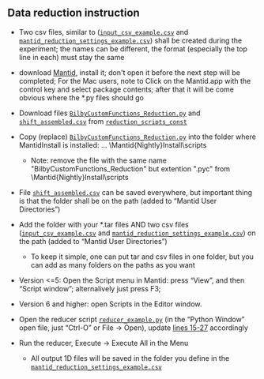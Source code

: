 ## Data reduction instruction

- Two csv files, similar to ([`input_csv_example.csv`](/example_data_reduction_settings/input_csv_example.csv) and [`mantid_reduction_settings_example.csv`](/example_data_reduction_settings/mantid_reduction_settings_example.csv)) shall be created during the experiment; the names can be different, the format (especially the top line in each) must stay the same

- download [Mantid](http://www.mantidproject.org/), install it; don't open it before the next step will be completed;
For the Mac users, note to Click on the Mantid.app with the control key and select package contents; after that it will be come obvious where the *.py files should go
- Download files [`BilbyCustomFunctions_Reduction.py`](/reduction_scripts_const/BilbyCustomFunctions_Reduction.py) and  [`shift_assembled.csv`](/reduction_scripts_const/shift_assembled.csv) from [`reduction_scripts_const`](/reduction_scripts_const) 

- Copy (replace) [`BilbyCustomFunctions_Reduction.py`](/reduction_scripts_const/BilbyCustomFunctions_Reduction.py) into the folder where MantidInstall is installed: ...  \Mantid{Nightly}Install\scripts

	* Note: remove the file with the same name "BilbyCustomFunctions_Reduction" but extention ".pyc" from \Mantid{Nightly}Install\scripts

- File [`shift_assembled.csv`](/reduction_scripts_const/shift_assembled.csv) can be saved everywhere, but important thing is that the folder shall be on the path (added to “Mantid User Directories”)
   
- Add the folder with your *.tar files AND two csv files ([`input_csv_example.csv`](/example_data_reduction_settings/input_csv_example.csv) and [`mantid_reduction_settings_example.csv`](/example_data_reduction_settings/mantid_reduction_settings_example.csv)) on the path (added to “Mantid User Directories”)
	* To keep it simple, one can put tar and csv files in one folder, but you can add as many folders on the paths as you want
- Version <=5: Open the Script menu in Mantid: press “View”, and then “Script window”; alternalively just press F3;
- Version 6 and higher: open Scripts in the Editor window.

- Open the reducer script [`reducer_example.py`](/example_data_reduction_settings/reducer_example.py) (in the “Python Window” open file, just “Ctrl-O” or File -> Open), update [lines 15-27](/example_data_reduction_settings/reducer_example.py#L15-L27) accordingly

- Run the reducer, Execute -> Execute All in the Menu
  * All output 1D files will be saved in the folder you define in the [`mantid_reduction_settings_example.csv`](/example_data_reduction_settings/mantid_reduction_settings_example.csv)